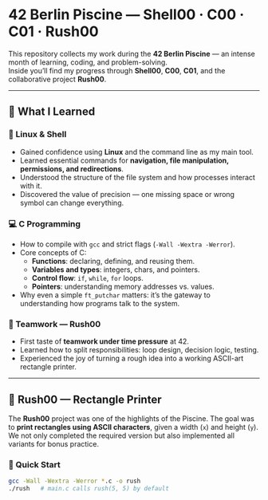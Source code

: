# 42 Berlin Piscine — Shell00 · C00 · C01 · Rush00

This repository collects my work during the **42 Berlin Piscine** — an intense month of learning, coding, and problem-solving.  
Inside you’ll find my progress through **Shell00**, **C00**, **C01**, and the collaborative project **Rush00**.

---

## 🚀 What I Learned

### 🐚 Linux & Shell
- Gained confidence using **Linux** and the command line as my main tool.
- Learned essential commands for **navigation, file manipulation, permissions, and redirections**.
- Understood the structure of the file system and how processes interact with it.
- Discovered the value of precision — one missing space or wrong symbol can change everything.

### 💻 C Programming
- How to compile with `gcc` and strict flags (`-Wall -Wextra -Werror`).
- Core concepts of C:
  - **Functions**: declaring, defining, and reusing them.
  - **Variables and types**: integers, chars, and pointers.
  - **Control flow**: `if`, `while`, `for` loops.
  - **Pointers**: understanding memory addresses vs. values.
- Why even a simple `ft_putchar` matters: it’s the gateway to understanding how programs talk to the system.

### 🤝 Teamwork — Rush00
- First taste of **teamwork under time pressure** at 42.
- Learned how to split responsibilities: loop design, decision logic, testing.
- Experienced the joy of turning a rough idea into a working ASCII-art rectangle printer.

---

## 🧩 Rush00 — Rectangle Printer

The **Rush00** project was one of the highlights of the Piscine. The goal was to **print rectangles using ASCII characters**, given a width (`x`) and height (`y`).  
We not only completed the required version but also implemented all variants for bonus practice.

### 🔧 Quick Start
```sh
gcc -Wall -Wextra -Werror *.c -o rush
./rush   # main.c calls rush(5, 5) by default
